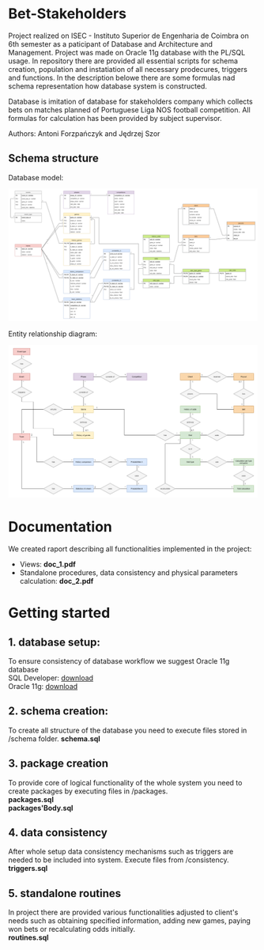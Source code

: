 # Bet-Stakeholders

Project realized on ISEC - Instituto Superior de Engenharia de Coimbra on 6th semester as a paticipant of Database and Architecture and Management. Project was made on Oracle 11g database with the PL/SQL usage. In repository there are provided all essential scripts for schema creation, population and instatiation of all necessary prodecures, triggers and functions. In the description belowe there are some formulas nad schema representation how database system is constructed.

Database is imitation of database for stakeholders company which collects bets on matches planned of Portuguese Liga NOS football competition. All formulas for calculation has been provided by subject supervisor.

Authors: Antoni Forzpańczyk and Jędrzej Szor

## Schema structure
Database model:
<p align="center">
  <img src="images/databaseModel.png" />
</p>

Entity relationship diagram:
<p align="center">
  <img src="images/entityRelationship.png" />
</p>

# Documentation
We created raport describing all functionalities implemented in the project:
* Views: **doc_1.pdf**
* Standalone procedures, data consistency and physical parameters calculation: **doc_2.pdf**

# Getting started

## 1. database setup:
To ensure consistency of database workflow we suggest Oracle 11g database  
SQL Developer: [download](https://www.oracle.com/tools/downloads/sqldev-v192-downloads.html)  
Oracle 11g: [download](https://www.oracle.com/database/technologies/112010-win64soft.html)

## 2. schema creation:
To create all structure of the database you need to execute files stored in /schema folder. 
**schema.sql**


## 3. package creation
To provide core of logical functionality of the whole system you need to create packages by executing files in /packages.  
**packages.sql**  
**packages'Body.sql**


## 4. data consistency
After whole setup data consistency mechanisms such as triggers are needed to be included into system. Execute files from /consistency. 
**triggers.sql**  


## 5. standalone routines
In project there are provided various functionalities adjusted to client's needs such as obtaining specified information, adding new games, paying won bets or recalculating odds initially.  
**routines.sql**

